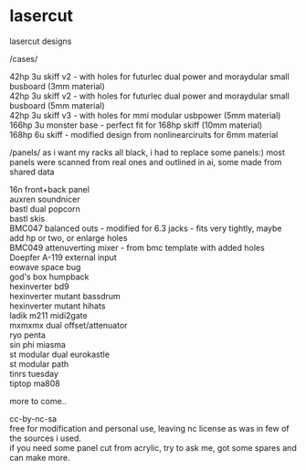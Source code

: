 # lasercut  
  
lasercut designs  
  
/cases/  
  
42hp 3u skiff v2 - with holes for futurlec dual power and moraydular small busboard (3mm material)  
42hp 3u skiff v2 - with holes for futurlec dual power and moraydular small busboard (5mm material)  
42hp 3u skiff v3 - with holes for mmi modular usbpower (5mm material)  
166hp 3u monster base - perfect fit for 168hp skiff (10mm material)  
168hp 6u skiff - modified design from nonlinearciruits for 6mm material  
  
/panels/
as i want my racks all black, i had to replace some panels:)
most panels were scanned from real ones and outlined in ai, some made from shared data  
  
16n front+back panel  
auxren soundnicer  
bastl dual popcorn  
bastl skis  
BMC047 balanced outs - modified for 6.3 jacks - fits very tightly, maybe add hp or two, or enlarge holes  
BMC049 attenuverting mixer - from bmc template with added holes  
Doepfer A-119 external input  
eowave space bug  
god's box humpback  
hexinverter bd9  
hexinverter mutant bassdrum  
hexinverter mutant hihats  
ladik m211 midi2gate  
mxmxmx dual offset/attenuator  
ryo penta  
sin phi miasma  
st modular dual eurokastle  
st modular path  
tinrs tuesday  
tiptop ma808  
  
more to come..  
  
cc-by-nc-sa  
free for modification and personal use, leaving nc license as was in few of the sources i used.   
if you need some panel cut from acrylic, try to ask me, got some spares and can make more.  
